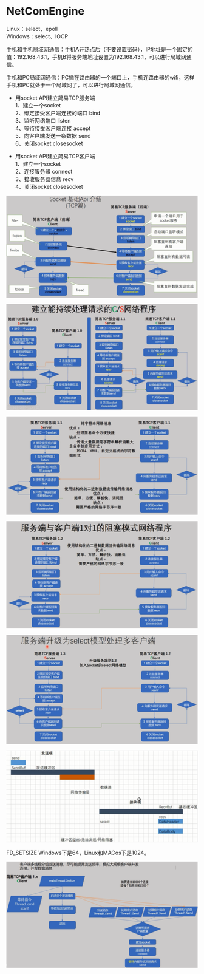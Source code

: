 # NetComEngine    
Linux：select、epoll     
Windows：select、IOCP      

手机和手机局域网通信：手机A开热点后（不要设置密码），IP地址是一个固定的值：192.168.43.1，手机B将服务端地址设置为192.168.43.1，可以进行局域网通信。     

手机和PC局域网通信：PC插在路由器的一个端口上，手机连路由器的wifi，这样手机和PC就处于一个局域网了，可以进行局域网通信。    

- 用socket API建立简易TCP服务端		    
1、建立一个socket		     
2、绑定接受客户端连接的端口 bind		     
3、监听网络端口 listen		      
4、等待接受客户端连接 accept		      
5、向客户端发送一条数据 send      
6、关闭socket closesocket		     

- 用socket API建立简易TCP客户端   		    
1、建立一个socket		     
2、连接服务器 connect		     
3、接收服务器信息 recv		     
4、关闭socket closesocket		    

![](https://github.com/havenow/NetComEngine/blob/master/pic/socket(tcp).png)


![](https://github.com/havenow/NetComEngine/blob/master/pic/%E6%8C%81%E7%BB%AD%E5%A4%84%E7%90%86%E8%AF%B7%E6%B1%82%E7%BD%91%E7%BB%9C%E7%A8%8B%E5%BA%8F.png)


![](https://github.com/havenow/NetComEngine/blob/master/pic/%E5%8F%91%E9%80%81%E7%BB%93%E6%9E%84%E5%8C%96%E7%9A%84%E7%BD%91%E7%BB%9C%E6%B6%88%E6%81%AF%E6%95%B0%E6%8D%AE.png)


![](https://github.com/havenow/NetComEngine/blob/master/pic/1%E5%AF%B91%E7%9A%84%E9%98%BB%E5%A1%9E%E6%A8%A1%E5%BC%8F%E7%BD%91%E7%BB%9C%E7%A8%8B%E5%BA%8F.png)

![](https://github.com/havenow/NetComEngine/blob/master/pic/%E6%9C%8D%E5%8A%A1%E7%AB%AF%E4%B8%BAselect%E6%A8%A1%E5%9E%8B%E5%A4%84%E7%90%86%E5%A4%9A%E5%AE%A2%E6%88%B7%E7%AB%AF.png)

![](https://github.com/havenow/NetComEngine/blob/master/pic/%E7%B2%98%E5%8C%85%E5%8E%9F%E5%9B%A0.png)

FD_SETSIZE Windows下是64，Linux和MACos下是1024。     

![](https://github.com/havenow/NetComEngine/blob/master/pic/%E7%AE%80%E6%98%93TCP%E5%AE%A2%E6%88%B7%E7%AB%AF1.x%20client.png)

